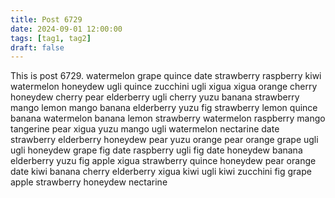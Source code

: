 ```yaml
---
title: Post 6729
date: 2024-09-01 12:00:00
tags: [tag1, tag2]
draft: false
---
```

This is post 6729.
watermelon
grape
quince
date
strawberry
raspberry
kiwi
watermelon
honeydew
ugli
quince
zucchini
ugli
xigua
xigua
orange
cherry
honeydew
cherry
pear
elderberry
ugli
cherry
yuzu
banana
strawberry
mango
lemon
mango
banana
elderberry
yuzu
fig
strawberry
lemon
quince
banana
watermelon
banana
lemon
strawberry
watermelon
raspberry
mango
tangerine
pear
xigua
yuzu
mango
ugli
watermelon
nectarine
date
strawberry
elderberry
honeydew
pear
yuzu
orange
pear
orange
grape
ugli
ugli
honeydew
grape
fig
date
raspberry
ugli
fig
date
honeydew
banana
elderberry
yuzu
fig
apple
xigua
strawberry
quince
honeydew
pear
orange
date
kiwi
banana
cherry
elderberry
xigua
kiwi
ugli
kiwi
zucchini
fig
grape
apple
strawberry
honeydew
nectarine
